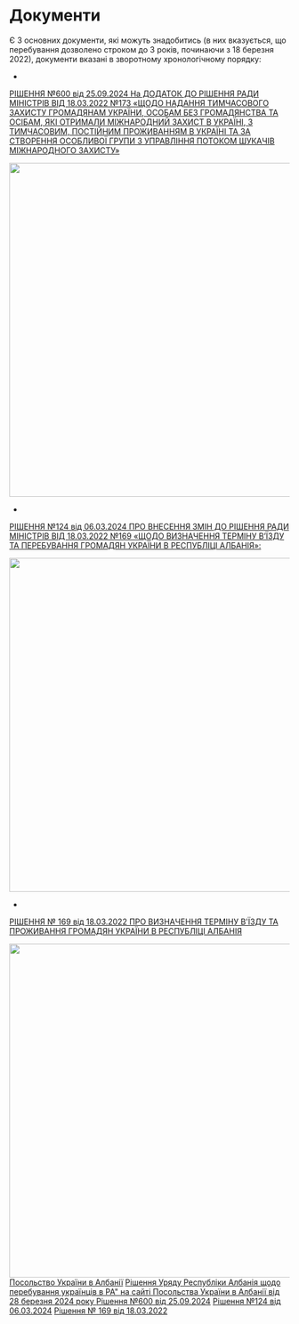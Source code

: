 # Документи

Є 3 основних документи, які можуть знадобитись (в них вказується, що перебування
дозволено строком до 3 років, починаючи з 18 березня 2022), документи вказані в зворотному хронологічному порядку:

- <a href="https://qbz.gov.al/eli/vendim/2024/09/25/600/bf400c8f-19f3-411a-a291-89c8d367647f;q=ukrai%5C">
РІШЕННЯ №600 від 25.09.2024 На ДОДАТОК ДО РІШЕННЯ РАДИ МІНІСТРІВ ВІД 18.03.2022 №173 «ЩОДО НАДАННЯ ТИМЧАСОВОГО ЗАХИСТУ
ГРОМАДЯНАМ УКРАЇНИ, ОСОБАМ БЕЗ ГРОМАДЯНСТВА ТА ОСІБАМ, ЯКІ ОТРИМАЛИ МІЖНАРОДНИЙ ЗАХИСТ В УКРАЇНІ, З ТИМЧАСОВИМ,
ПОСТІЙНИМ ПРОЖИВАННЯМ В УКРАЇНІ ТА ЗА СТВОРЕННЯ ОСОБЛИВОЇ ГРУПИ З УПРАВЛІННЯ ПОТОКОМ ШУКАЧІВ МІЖНАРОДНОГО ЗАХИСТУ»
</a>

<img src="vendim-600.png" width="600"/>

- <a href="https://qbz.gov.al/eli/vendim/2024/03/06/124/16ad28bb-bc10-4ce1-a45a-1d1e3419e1d1;q=ukraine">
РІШЕННЯ №124 від 06.03.2024 ПРО ВНЕСЕННЯ ЗМІН ДО РІШЕННЯ РАДИ МІНІСТРІВ ВІД
18.03.2022 №169 «ЩОДО ВИЗНАЧЕННЯ ТЕРМІНУ В’ЇЗДУ ТА ПЕРЕБУВАННЯ ГРОМАДЯН УКРАЇНИ
В РЕСПУБЛІЦІ АЛБАНІЯ»:
</a>

<img src="vendim-124.png" width="600"/>


- <a href="https://qbz.gov.al/eli/vendim/2022/03/18/169/5c497ae3-c076-4d3b-8f75-01e379bb3b49;q=169">
РІШЕННЯ № 169 від 18.03.2022 ПРО ВИЗНАЧЕННЯ ТЕРМІНУ В'ЇЗДУ ТА ПРОЖИВАННЯ
ГРОМАДЯН УКРАЇНИ В РЕСПУБЛІЦІ АЛБАНІЯ</a>

<img src="vendim-169.png" width="600"/>


<seealso>
   <category ref="embassy">
      <a href="https://albania.mfa.gov.ua/">Посольство України в Албанії</a>
      <a href="https://albania.mfa.gov.ua/news/uryad-ra-prijnyav-rishennya-shchodo-ukrayinciv">
         Рішення Уряду Республіки Албанія щодо перебування українців в РА" на сайті Посольства України в Албанії від 28 березня 2024 року
      </a>
   </category>
   <category ref="legal">
      <a href="https://qbz.gov.al/eli/vendim/2024/09/25/600/bf400c8f-19f3-411a-a291-89c8d367647f;q=ukrai%5C">Рішення №600 від 25.09.2024</a>
      <a href="https://qbz.gov.al/eli/vendim/2024/03/06/124/16ad28bb-bc10-4ce1-a45a-1d1e3419e1d1;q=ukraine">Рішення №124 від 06.03.2024</a>
      <a href="https://qbz.gov.al/eli/vendim/2022/03/18/169/5c497ae3-c076-4d3b-8f75-01e379bb3b49;q=169">Рішення № 169 від 18.03.2022</a>
   </category>
</seealso>
